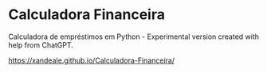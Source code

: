 # Calculadora Financeira
Calculadora de empréstimos em Python - Experimental version created with help from ChatGPT.

https://xandeale.github.io/Calculadora-Financeira/
